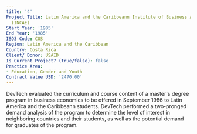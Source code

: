 ```yaml
---
title: '4'
Project Title: Latin America and the Caribbeann Institute of Business Administration
  (INCAE)
Start Year: '1985'
End Year: '1985'
ISO3 Code: COS
Region: Latin America and the Caribbean
Country: Costa Rica
Client/ Donor: USAID
Is Current Project? (true/false): false
Practice Area:
- Education, Gender and Youth
Contract Value USD: '2470.00'
---
```


DevTech evaluated the curriculum and course content of a master's degree program in business economics to be offered in September 1986 to Latin America and the Caribbeann students. DevTech performed a two-pronged demand analysis of the program to determine the level of interest in neighboring countries and their students, as well as the potential demand for graduates of the program.